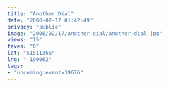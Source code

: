 ```yaml
---
title: "Another Dial"
date: "2008-02-17 01:42:49"
privacy: "public"
image: "2008/02/17/another-dial/another-dial.jpg"
views: "15"
faves: "0"
lat: "51511366"
lng: "-199062"
tags:
- "upcoming:event=39676"
---
```



